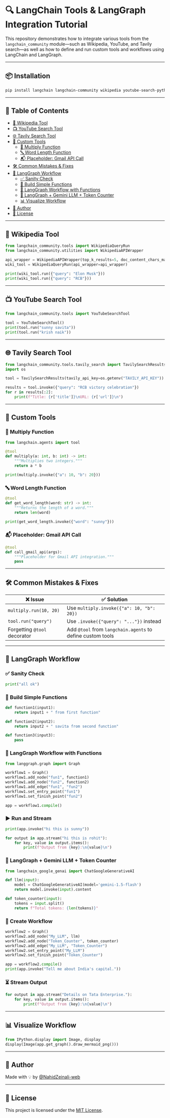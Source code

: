 # 🔍 LangChain Tools & LangGraph Integration Tutorial

This repository demonstrates how to integrate various tools from the `langchain_community` module—such as Wikipedia, YouTube, and Tavily search—as well as how to define and run custom tools and workflows using LangChain and LangGraph.

---

## 📦 Installation

```bash
pip install langchain langchain-community wikipedia youtube-search-python langgraph langchain-google-genai
```

---

## 🧠 Table of Contents

- [📘 Wikipedia Tool](#-wikipedia-tool)
- [📺 YouTube Search Tool](#-youtube-search-tool)
- [🌐 Tavily Search Tool](#-tavily-search-tool)
- [🧪 Custom Tools](#-custom-tools)
  - [🔢 Multiply Function](#multiply-function)
  - [🔤 Word Length Function](#word-length-function)
  - [📬 Placeholder: Gmail API Call](#placeholder-gmail-api-call)
- [🛠️ Common Mistakes & Fixes](#️-common-mistakes--fixes)
- [🔄 LangGraph Workflow](#-langgraph-workflow)
  - [✅ Sanity Check](#sanity-check)
  - [🧱 Build Simple Functions](#build-simple-functions)
  - [🔁 LangGraph Workflow with Functions](#langgraph-workflow-with-functions)
  - [🧠 LangGraph + Gemini LLM + Token Counter](#langgraph--gemini-llm--token-counter)
  - [📊 Visualize Workflow](#visualize-workflow)
- [👤 Author](#-author)
- [🧠 License](#-license)

---

## 📘 Wikipedia Tool

```python
from langchain_community.tools import WikipediaQueryRun
from langchain_community.utilities import WikipediaAPIWrapper

api_wrapper = WikipediaAPIWrapper(top_k_results=5, doc_content_chars_max=500)
wiki_tool = WikipediaQueryRun(api_wrapper=api_wrapper)

print(wiki_tool.run({"query": "Elon Musk"}))
print(wiki_tool.run({"query": "RCB"}))
```

---

## 📺 YouTube Search Tool

```python
from langchain_community.tools import YouTubeSearchTool

tool = YouTubeSearchTool()
print(tool.run("sunny savita"))
print(tool.run("krish naik"))
```

---

## 🌐 Tavily Search Tool

```python
from langchain_community.tools.tavily_search import TavilySearchResults
import os

tool = TavilySearchResults(tavily_api_key=os.getenv("TAVILY_API_KEY"))

results = tool.invoke({"query": "RCB victory celebration"})
for r in results[:2]:
    print(f"Title: {r['title']}\nURL: {r['url']}\n")
```

---

## 🧪 Custom Tools

### 🔢 Multiply Function

```python
from langchain.agents import tool

@tool
def multiply(a: int, b: int) -> int:
    """Multiplies two integers."""
    return a * b

print(multiply.invoke({"a": 10, "b": 20}))
```

### 🔤 Word Length Function

```python
@tool
def get_word_length(word: str) -> int:
    """Returns the length of a word."""
    return len(word)

print(get_word_length.invoke({"word": "sunny"}))
```

### 📬 Placeholder: Gmail API Call

```python
@tool
def call_gmail_api(args):
    """Placeholder for Gmail API integration."""
    pass
```

---

## 🛠️ Common Mistakes & Fixes

| ❌ Issue                            | ✅ Solution                                                            |
|-----------------------------------|------------------------------------------------------------------------|
| `multiply.run(10, 20)`            | Use `multiply.invoke({"a": 10, "b": 20})`                              |
| `tool.run("query")`               | Use `.invoke({"query": "..."})` instead                                |
| Forgetting `@tool` decorator      | Add `@tool` from `langchain.agents` to define custom tools             |

---

## 🔄 LangGraph Workflow

### ✅ Sanity Check

```python
print("all ok")
```

### 🧱 Build Simple Functions

```python
def function1(input1):
    return input1 + " from first function"

def function2(input2):
    return input2 + " savita from second function"

def function3(input3):
    pass
```

### 🔁 LangGraph Workflow with Functions

```python
from langgraph.graph import Graph

workflow1 = Graph()
workflow1.add_node("fun1", function1)
workflow1.add_node("fun2", function2)
workflow1.add_edge("fun1", "fun2")
workflow1.set_entry_point("fun1")
workflow1.set_finish_point("fun2")

app = workflow1.compile()
```

### ▶️ Run and Stream

```python
print(app.invoke("hi this is sunny"))

for output in app.stream("hi this is rohit"):
    for key, value in output.items():
        print(f"Output from {key}:\n{value}\n")
```

### 🧠 LangGraph + Gemini LLM + Token Counter

```python
from langchain_google_genai import ChatGoogleGenerativeAI

def llm(input):
    model = ChatGoogleGenerativeAI(model='gemini-1.5-flash')
    return model.invoke(input).content

def token_counter(input):
    tokens = input.split()
    return f"Total tokens: {len(tokens)}"
```

### 🔗 Create Workflow

```python
workflow2 = Graph()
workflow2.add_node("My_LLM", llm)
workflow2.add_node("Token_Counter", token_counter)
workflow2.add_edge("My_LLM", "Token_Counter")
workflow2.set_entry_point("My_LLM")
workflow2.set_finish_point("Token_Counter")

app = workflow2.compile()
print(app.invoke("Tell me about India's capital."))
```

### ⏳ Stream Output

```python
for output in app.stream("Details on Tata Enterprise."):
    for key, value in output.items():
        print(f"Output from {key}:\n{value}\n")
```

---

## 📊 Visualize Workflow

```python
from IPython.display import Image, display
display(Image(app.get_graph().draw_mermaid_png()))
```

---

## 👤 Author

Made with 💡 by [@NahidZeinali-web](https://github.com/Nahidzeinali-web)

---

## 🧠 License

This project is licensed under the [MIT License](LICENSE).
